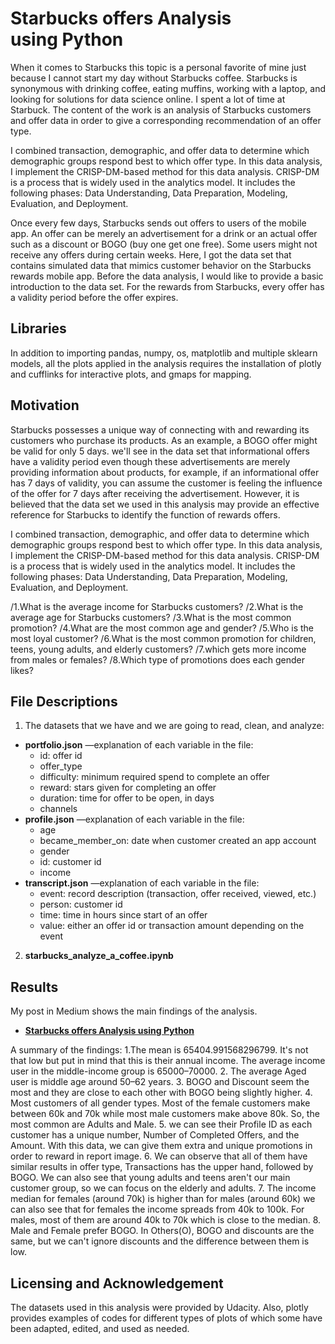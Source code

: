 # Starbucks offers Analysis using Python

When it comes to Starbucks this topic is a personal favorite of mine just because I cannot start my day without Starbucks coffee. Starbucks is synonymous with drinking coffee, eating muffins, working with a laptop, and looking for solutions for data science online. I spent a lot of time at Starbuck. The content of the work is an analysis of Starbucks customers and offer data in order to give a corresponding recommendation of an offer type.

I combined transaction, demographic, and offer data to determine which demographic groups respond best to which offer type. In this data analysis, I implement the CRISP-DM-based method for this data analysis. CRISP-DM is a process that is widely used in the analytics model. It includes the following phases: Data Understanding, Data Preparation, Modeling, Evaluation, and Deployment.

Once every few days, Starbucks sends out offers to users of the mobile app. An offer can be merely an advertisement for a drink or an actual offer such as a discount or BOGO (buy one get one free). Some users might not receive any offers during certain weeks. Here, I got the data set that contains simulated data that mimics customer behavior on the Starbucks rewards mobile app. Before the data analysis, I would like to provide a basic introduction to the data set. For the rewards from Starbucks, every offer has a validity period before the offer expires.

## Libraries
In addition to importing pandas, numpy, os, matplotlib and multiple sklearn models, all the plots applied in the analysis requires the installation of plotly and cufflinks for interactive plots, and gmaps for mapping.

## Motivation
Starbucks possesses a unique way of connecting with and rewarding its customers who purchase its products. As an example, a BOGO offer might be valid for only 5 days. we'll see in the data set that informational offers have a validity period even though these advertisements are merely providing information about products, for example, if an informational offer has 7 days of validity, you can assume the customer is feeling the influence of the offer for 7 days after receiving the advertisement. However, it is believed that the data set we used in this analysis may provide an effective reference for Starbucks to identify the function of rewards offers.

I combined transaction, demographic, and offer data to determine which demographic groups respond best to which offer type. In this data analysis, I implement the CRISP-DM-based method for this data analysis. CRISP-DM is a process that is widely used in the analytics model. It includes the following phases: Data Understanding, Data Preparation, Modeling, Evaluation, and Deployment.

/1.What is the average income for Starbucks customers?
/2.What is the average age for Starbucks customers?
/3.What is the most common promotion?
/4.What are the most common age and gender?
/5.Who is the most loyal customer?
/6.What is the most common promotion for children, teens, young adults, and elderly customers?
/7.which gets more income from males or females?
/8.Which type of promotions does each gender likes?

## File Descriptions
1. The datasets that we have and we are going to read, clean, and analyze:

  * **portfolio.json** —explanation of each variable in the file:
    - id: offer id
    - offer_type
    - difficulty: minimum required spend to complete an offer
    - reward: stars given for completing an offer
    - duration: time for offer to be open, in days
    - channels
  * **profile.json** —explanation of each variable in the file:
    - age
    - became_member_on: date when customer created an app account
    - gender
    - id: customer id
    - income
  * **transcript.json** —explanation of each variable in the file:
    - event: record description (transaction, offer received, viewed, etc.)
    - person: customer id
    - time: time in hours since start of an offer
    - value: either an offer id or transaction amount depending on the event

2. **starbucks_analyze_a_coffee.ipynb** 

## Results
My post in Medium shows the main findings of the analysis.
  * [**Starbucks offers Analysis using Python**](https://medium.com/@tanaviprakashborhade/starbucks-offers-analysis-using-python-40d35f57abb2)

A summary of the findings:
1.The mean is 65404.991568296799. It's not that low but put in mind that this is their annual income. The average income user in the middle-income group is 65000–70000.
2. The average Aged user is middle age around 50–62 years.
3. BOGO and Discount seem the most and they are close to each other with BOGO being slightly higher.
4. Most customers of all gender types. Most of the female customers make between 60k and 70k while most male customers make above 80k. So, the most common are Adults and Male.
5. we can see their Profile ID as each customer has a unique number, Number of Completed Offers, and the Amount. With this data, we can give them extra and unique promotions in order to reward in report image.
6. We can observe that all of them have similar results in offer type, Transactions has the upper hand, followed by BOGO. We can also see that young adults and teens aren't our main customer group, so we can focus on the elderly and adults.
7. The income median for females (around 70k) is higher than for males (around 60k) we can also see that for females the income spreads from 40k to 100k. For males, most of them are around 40k to 70k which is close to the median.
8. Male and Female prefer BOGO. In Others(O), BOGO and discounts are the same, but we can't ignore discounts and the difference between them is low.


## Licensing and Acknowledgement
The datasets used in this analysis were provided by Udacity. Also, plotly provides examples of codes for different types of plots of which some have been adapted, edited, and used as needed.
